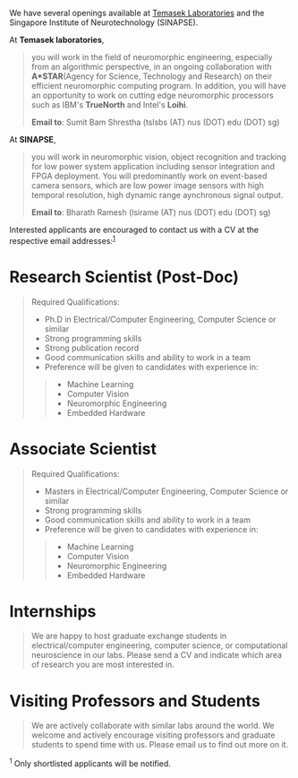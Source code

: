 <!--
.. title: Openings
.. slug: openings
.. date: 2019-01-22 18:54:19 UTC+08:00
.. tags: 
.. category: 
.. link: 
.. description: 
.. type: text
-->

<!--
We have several openings available at
[Temasek Laboratories](http://www.temasek-labs.nus.edu.sg/)
and the Singapore Institute of Neurotechnology (SINAPSE).
Interested applicants are encouraged to contact us with a CV at the following email addresses:<sup>[1](#applicaitonNote)</sup>
<table>
  <tr>
    <td><b> Temasek Laboratories : </b></th>
    <td>Sumit Bam Shrestha (tslsbs (AT) nus (DOT) edu (DOT) sg) </td>
  </tr>
  <tr>
    <td><b> SINAPSE : </b></th> 
    <td>Bharath Ramesh (lsirame (AT) nus (DOT) edu (DOT) sg) </td> 
  </tr>
</table> 
-->

We have several openings available at
[Temasek Laboratories](http://www.temasek-labs.nus.edu.sg/)
and the Singapore Institute of Neurotechnology (SINAPSE).

At __Temasek laboratories__,
>you will work in the field of neuromorphic engineering, especially from an algorithmic perspective,
>in an ongoing collaboration with __A*STAR__(Agency for Science, Technology and Research) on their efficient neuromorphic computing program.
>In addition, you will have an opportunity to work on cutting edge neuromorphic processors such as IBM's __TrueNorth__ and Intel's __Loihi__.
>
>__Email to__: Sumit Bam Shrestha (tslsbs (AT) nus (DOT) edu (DOT) sg)

At __SINAPSE__,
>you will work in neuromorphic vision, object recognition and tracking for low power system application
>including sensor integration and FPGA deployment. 
>You will predominantly work on event-based camera sensors, which are low power image sensors with high temporal resolution, high dynamic range aynchronous signal output.
>
>__Email to__: Bharath Ramesh (lsirame (AT) nus (DOT) edu (DOT) sg)


Interested applicants are encouraged to contact us with a CV at the respective email addresses:<sup>[1](#applicaitonNote)</sup>

# Research Scientist (Post-Doc) #

>Required Qualifications:
>
>* Ph.D in Electrical/Computer Engineering, Computer Science or similar
>* Strong programming skills
>* Strong publication record
>* Good communication skills and ability to work in a team
>* Preference will be given to candidates with experience in:
>>	* Machine Learning
>>	* Computer Vision
>>	* Neuromorphic Engineering
>>	* Embedded Hardware
	
# Associate Scientist #

>Required Qualifications:
>
>* Masters in Electrical/Computer Engineering, Computer Science or similar
>* Strong programming skills
>* Good communication skills and ability to work in a team
>* Preference will be given to candidates with experience in:
>>	* Machine Learning
>>	* Computer Vision
>>	* Neuromorphic Engineering
>>	* Embedded Hardware

# Internships #

>We are happy to host graduate exchange students in 
>electrical/computer engineering, 
>computer science, or 
>computational neuroscience in our labs. 
>Please send a CV and indicate which area of research you are most interested in.

# Visiting Professors and Students #
>We are actively collaborate with similar labs around the world.
>We welcome and actively encourage visiting professors and graduate students to spend time with us. 
>Please email us to find out more on it.

<a name="applicaitonNote"><sup>1</sup></a> Only shortlisted applicants will be notified.
